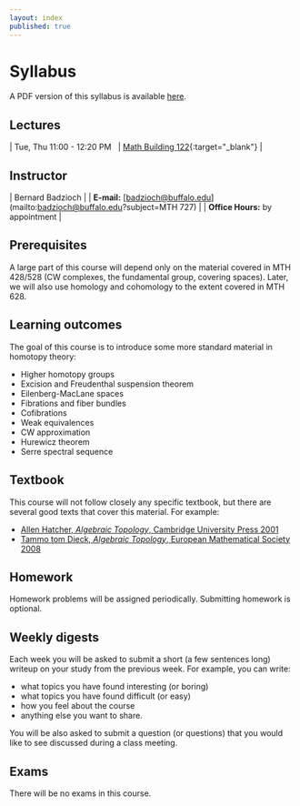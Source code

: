 ```yaml
---
layout: index
published: true
---
```


<style>
table.syllabus-table td{
  padding-right: 10px;
  padding-left: 5px;

}

table.syllabus-table tr:hover {
  background-color: rgb(255, 255, 255);
}

ul {
  padding-left: 20px;
}
</style>


# Syllabus

A PDF version of this syllabus is available <a href="/assets/syllabus.pdf" markdown="0">here</a>.

## Lectures

| Tue, Thu 11:00 - 12:20 PM &nbsp; | [Math Building 122](http://www.buffalo.edu/home/visiting-ub/CampusMaps/maps.html#MATH){:target="_blank"} |


## Instructor

| Bernard Badzioch |
| **E-mail:** [badzioch@buffalo.edu](mailto:badzioch@buffalo.edu?subject=MTH 727) |
| **Office Hours:** by appointment |


## Prerequisites

A large part of this course will depend only on the material covered in MTH 428/528 (CW complexes, 
the fundamental group, covering spaces). Later, we will also use homology and cohomology to the extent 
covered in MTH 628. 

## Learning outcomes

The goal of this course is to introduce some more standard material in homotopy theory:

* Higher homotopy groups
* Excision and Freudenthal suspension theorem
* Eilenberg-MacLane spaces
* Fibrations and fiber bundles
* Cofibrations
* Weak equivalences
* CW approximation
* Hurewicz theorem
* Serre spectral sequence

## Textbook

This course will not follow closely any specific textbook, but there are several good texts 
that cover this material. For example:

* [Allen Hatcher, *Algebraic Topology*, Cambridge University Press 2001](https://pi.math.cornell.edu/~hatcher/#ATI)
* [Tammo tom Dieck, *Algebraic Topology*, European Mathematical Society 2008](https://ems.press/books/etb/57)


## Homework

Homework problems will be assigned periodically. Submitting homework is optional.


## Weekly digests

Each week you will be asked to submit a short (a few sentences long) writeup
on your study from the previous week. For example, you can write:

* what topics you have found interesting (or boring)
* what topics you have found difficult (or easy)
* how  you feel about the course
* anything else you want to share.

You will be also asked to submit a question (or questions) that you would like to
see discussed during a class meeting. 


## Exams

There will be no exams in this course.

